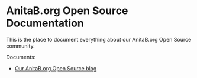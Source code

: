 # AnitaB.org Open Source Documentation

This is the place to document everything about our AnitaB.org Open Source community.

Documents:

- [Our AnitaB.org Open Source blog](/our-blog.md)

